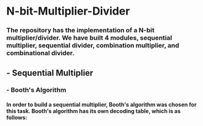 # N-bit-Multiplier-Divider
### The repository has the implementation of a N-bit multiplier/divider. We have built 4 modules, sequential multiplier, sequential divider, combination multiplier, and combinational divider.

## - Sequential Multiplier
### - Booth's Algorithm
#### In order to build a sequential multiplier, Booth's algorithm was chosen for this task. Booth's algorithm has its own decoding table, which is as follows:


